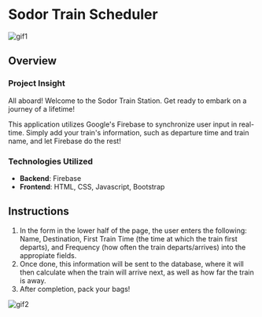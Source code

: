 # Sodor Train Scheduler

![gif1](https://media.giphy.com/media/ti98I4f9Mhdba/giphy.gif)

## Overview

### Project Insight

   All aboard! Welcome to the Sodor Train Station. Get ready to embark on a journey of a lifetime!
   
   This application utilizes Google's Firebase to synchronize user input in real-time. Simply add your train's information, such as departure time and train name, and let Firebase do the rest!

### Technologies Utilized

* **Backend**: Firebase
* **Frontend**: HTML, CSS, Javascript, Bootstrap

## Instructions

1) In the form in the lower half of the page, the user enters the following: Name, Destination, First Train Time (the time at which the train first departs), and Frequency (how often the train departs/arrives) into the appropiate fields.
2) Once done, this information will be sent to the database, where it will then calculate when the train will arrive next, as well as how far the train is away.
3) After completion, pack your bags!

![gif2](https://media.giphy.com/media/FaEH7H1pxB79K/giphy.gif)
